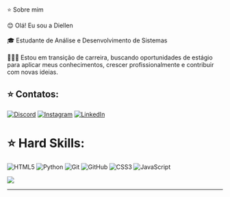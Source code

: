 
⭐️ Sobre mim

😊 Olá! Eu sou a Diellen<br><br>🎓 Estudante de Análise e Desenvolvimento de Sistemas<br><br>👩🏽‍💻 Estou em transição de carreira, buscando oportunidades de estágio para aplicar meus conhecimentos, crescer profissionalmente e contribuir com novas ideias.


## ⭐️ Contatos:
[![Discord](https://img.shields.io/badge/Discord-%237289DA.svg?logo=discord&logoColor=white)](https://discord.gg/https://discord.com/channels/@me) [![Instagram](https://img.shields.io/badge/Instagram-%23E4405F.svg?logo=Instagram&logoColor=white)](https://instagram.com/https://www.instagram.com/mariadiellen/) [![LinkedIn](https://img.shields.io/badge/LinkedIn-%230077B5.svg?logo=linkedin&logoColor=white)](https://linkedin.com/in/https://www.linkedin.com/in/maria-diellen/) 

# ⭐️ Hard Skills:
![HTML5](https://img.shields.io/badge/html5-%23E34F26.svg?style=for-the-badge&logo=html5&logoColor=white) ![Python](https://img.shields.io/badge/python-3670A0?style=for-the-badge&logo=python&logoColor=ffdd54) ![Git](https://img.shields.io/badge/git-%23F05033.svg?style=for-the-badge&logo=git&logoColor=white) ![GitHub](https://img.shields.io/badge/github-%23121011.svg?style=for-the-badge&logo=github&logoColor=white) ![CSS3](https://img.shields.io/badge/css3-%231572B6.svg?style=for-the-badge&logo=css3&logoColor=white) ![JavaScript](https://img.shields.io/badge/javascript-%23323330.svg?style=for-the-badge&logo=javascript&logoColor=%23F7DF1E)

[![](https://visitcount.itsvg.in/api?id=MariaDiellen&icon=0&color=10)](https://visitcount.itsvg.in)

---


<!-- Proudly created with GPRM ( https://gprm.itsvg.in ) -->
